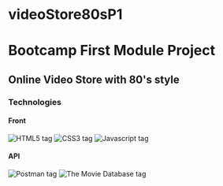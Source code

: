 # videoStore80sP1
<h1>Bootcamp First Module Project</h1>

<h2>Online Video Store with 80's style</h2>

<h3>Technologies</h3>

<h4>Front</h4>

<img src="https://img.shields.io/badge/HTML5-E34F26?style=for-the-badge&logo=html5&logoColor=white&labelColor=101010" alt="HTML5 tag"></img>
<img src="https://img.shields.io/badge/CSS3-1572B6?style=for-the-badge&logo=css3&logoColor=white&labelColor=101010" alt="CSS3 tag"></img>
<img src="https://img.shields.io/badge/JavaScript-F7DF1E?style=for-the-badge&logo=javascript&logoColor=white&labelColor=101010" alt="Javascript tag"></img>

<h4>API</h4>

<img src="https://img.shields.io/badge/Postman-FF6C37?style=for-the-badge&logo=postman&logoColor=white&labelColor=101010" alt="Postman tag"></img>
<img src="https://img.shields.io/badge/The_Movie_Database-01D277?style=for-the-badge&logo=The%20Movie%20Database&logoColor=white&labelColor=101010" alt="The Movie Database tag"></img>

